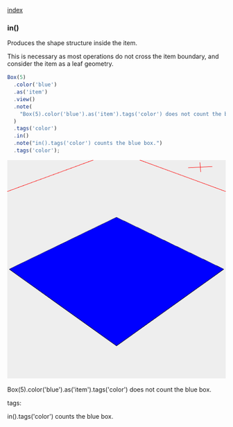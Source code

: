 [index](../../nb/api/index.md)
### in()
Produces the shape structure inside the item.

This is necessary as most operations do not cross the item boundary, and consider the item as a leaf geometry.

```JavaScript
Box(5)
  .color('blue')
  .as('item')
  .view()
  .note(
    "Box(5).color('blue').as('item').tags('color') does not count the blue box."
  )
  .tags('color')
  .in()
  .note("in().tags('color') counts the blue box.")
  .tags('color');
```

![Image](in.md.0.png)

Box(5).color('blue').as('item').tags('color') does not count the blue box.

tags:

in().tags('color') counts the blue box.
